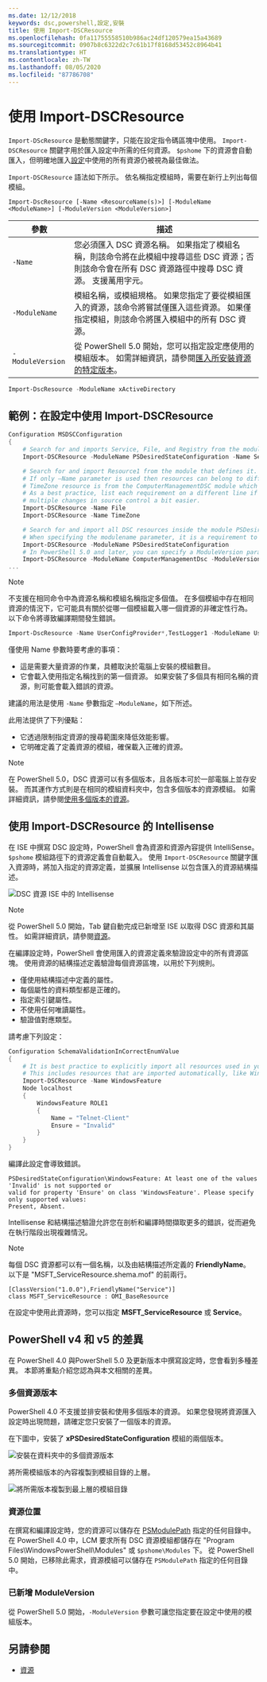 ```yaml
---
ms.date: 12/12/2018
keywords: dsc,powershell,設定,安裝
title: 使用 Import-DSCResource
ms.openlocfilehash: 0fa11755558510b986ac24df120579ea15a43689
ms.sourcegitcommit: 0907b8c6322d2c7c61b17f8168d53452c8964b41
ms.translationtype: HT
ms.contentlocale: zh-TW
ms.lasthandoff: 08/05/2020
ms.locfileid: "87786708"
---
```

# <a name="using-import-dscresource"></a>使用 Import-DSCResource

`Import-DScResource` 是動態關鍵字，只能在設定指令碼區塊中使用。 `Import-DSCResource` 關鍵字用於匯入設定中所需的任何資源。
`$pshome` 下的資源會自動匯入，但明確地匯入[設定](Configurations.md)中使用的所有資源仍被視為最佳做法。

`Import-DSCResource` 語法如下所示。 依名稱指定模組時，需要在新行上列出每個模組。

```syntax
Import-DscResource [-Name <ResourceName(s)>] [-ModuleName <ModuleName>] [-ModuleVersion <ModuleVersion>]
```

|    參數     |                                                                                                                      描述                                                                                                                      |
| ---------------- | ----------------------------------------------------------------------------------------------------------------------------------------------------------------------------------------------------------------------------------------------------- |
| `-Name`          | 您必須匯入 DSC 資源名稱。 如果指定了模組名稱，則該命令將在此模組中搜尋這些 DSC 資源；否則該命令會在所有 DSC 資源路徑中搜尋 DSC 資源。 支援萬用字元。 |
| `-ModuleName`    | 模組名稱，或模組規格。  如果您指定了要從模組匯入的資源，該命令將嘗試僅匯入這些資源。 如果僅指定模組，則該命令將匯入模組中的所有 DSC 資源。            |
| `-ModuleVersion` | 從 PowerShell 5.0 開始，您可以指定設定應使用的模組版本。 如需詳細資訊，請參閱[匯入所安裝資源的特定版本](sxsresource.md)。                                                    |

```powershell
Import-DscResource -ModuleName xActiveDirectory
```

## <a name="example-use-import-dscresource-within-a-configuration"></a>範例：在設定中使用 Import-DSCResource

```powershell
Configuration MSDSCConfiguration
{
    # Search for and imports Service, File, and Registry from the module PSDesiredStateConfiguration.
    Import-DSCResource -ModuleName PSDesiredStateConfiguration -Name Service, File, Registry

    # Search for and import Resource1 from the module that defines it.
    # If only –Name parameter is used then resources can belong to different PowerShell modules as well.
    # TimeZone resource is from the ComputerManagementDSC module which is not installed by default.
    # As a best practice, list each requirement on a different line if possible.  This makes reviewing
    # multiple changes in source control a bit easier.
    Import-DSCResource -Name File
    Import-DSCResource -Name TimeZone

    # Search for and import all DSC resources inside the module PSDesiredStateConfiguration.
    # When specifying the modulename parameter, it is a requirement to list each on a new line.
    Import-DSCResource -ModuleName PSDesiredStateConfiguration
    # In PowerShell 5.0 and later, you can specify a ModuleVersion parameter
    Import-DSCResource -ModuleName ComputerManagementDsc -ModuleVersion 6.0.0.0
...
```

> [!NOTE]
> 不支援在相同命令中為資源名稱和模組名稱指定多個值。
> 在多個模組中存在相同資源的情況下，它可能具有關於從哪一個模組載入哪一個資源的非確定性行為。 以下命令將導致編譯期間發生錯誤。
>
> ```powershell
> Import-DscResource -Name UserConfigProvider*,TestLogger1 -ModuleName UserConfigProv,PsModuleForTestLogger
> ```

僅使用 Name 參數時要考慮的事項：

- 這是需要大量資源的作業，具體取決於電腦上安裝的模組數目。
- 它會載入使用指定名稱找到的第一個資源。 如果安裝了多個具有相同名稱的資源，則可能會載入錯誤的資源。

建議的用法是使用 `-Name` 參數指定 `–ModuleName`，如下所述。

此用法提供了下列優點：

- 它透過限制指定資源的搜尋範圍來降低效能影響。
- 它明確定義了定義資源的模組，確保載入正確的資源。

> [!NOTE]
> 在 PowerShell 5.0，DSC 資源可以有多個版本，且各版本可於一部電腦上並存安裝。 而其運作方式則是在相同的模組資料夾中，包含多個版本的資源模組。 如需詳細資訊，請參閱[使用多個版本的資源](sxsresource.md)。

## <a name="intellisense-with-import-dscresource"></a>使用 Import-DSCResource 的 Intellisense

在 ISE 中撰寫 DSC 設定時，PowerShell 會為資源和資源內容提供 IntelliSense。 `$pshome` 模組路徑下的資源定義會自動載入。
使用 `Import-DSCResource` 關鍵字匯入資源時，將加入指定的資源定義，並擴展 Intellisense 以包含匯入的資源結構描述。

![DSC 資源 ISE 中的 Intellisense](media/import-dscresource/resource-intellisense.png)

> [!NOTE]
> 從 PowerShell 5.0 開始，Tab 鍵自動完成已新增至 ISE 以取得 DSC 資源和其屬性。 如需詳細資訊，請參閱[資源](../resources/resources.md)。

在編譯設定時，PowerShell 會使用匯入的資源定義來驗證設定中的所有資源區塊。 使用資源的結構描述定義驗證每個資源區塊，以用於下列規則。

- 僅使用結構描述中定義的屬性。
- 每個屬性的資料類型都是正確的。
- 指定索引鍵屬性。
- 不使用任何唯讀屬性。
- 驗證值對應類型。

請考慮下列設定：

```powershell
Configuration SchemaValidationInCorrectEnumValue
{
    # It is best practice to explicitly import all resources used in your Configuration.
    # This includes resources that are imported automatically, like WindowsFeature.
    Import-DSCResource -Name WindowsFeature
    Node localhost
    {
        WindowsFeature ROLE1
        {
            Name = "Telnet-Client"
            Ensure = "Invalid"
        }
    }
}
```

編譯此設定會導致錯誤。

```Output
PSDesiredStateConfiguration\WindowsFeature: At least one of the values 'Invalid' is not supported or
valid for property 'Ensure' on class 'WindowsFeature'. Please specify only supported values:
Present, Absent.
```

Intellisense 和結構描述驗證允許您在剖析和編譯時間擷取更多的錯誤，從而避免在執行階段出現複雜情況。

> [!NOTE]
> 每個 DSC 資源都可以有一個名稱，以及由結構描述所定義的 **FriendlyName**。 以下是 "MSFT_ServiceResource.shema.mof" 的前兩行。
>
> ```syntax
> [ClassVersion("1.0.0"),FriendlyName("Service")]
> class MSFT_ServiceResource : OMI_BaseResource
> ```
>
> 在設定中使用此資源時，您可以指定 **MSFT_ServiceResource** 或 **Service**。

## <a name="powershell-v4-and-v5-differences"></a>PowerShell v4 和 v5 的差異

在 PowerShell 4.0 與PowerShell 5.0 及更新版本中撰寫設定時，您會看到多種差異。 本節將重點介紹您認為與本文相關的差異。

### <a name="multiple-resource-versions"></a>多個資源版本

PowerShell 4.0 不支援並排安裝和使用多個版本的資源。 如果您發現將資源匯入設定時出現問題，請確定您只安裝了一個版本的資源。

在下圖中，安裝了 **xPSDesiredStateConfiguration** 模組的兩個版本。

![安裝在資料夾中的多個資源版本](media/import-dscresource/multiple-resource-versions-broken.png)

將所需模組版本的內容複製到模組目錄的上層。

![將所需版本複製到最上層的模組目錄](media/import-dscresource/multiple-resource-versions-fixed.png)

### <a name="resource-location"></a>資源位置

在撰寫和編譯設定時，您的資源可以儲存在 [PSModulePath](/powershell/scripting/developer/module/modifying-the-psmodulepath-installation-path) 指定的任何目錄中。
在 PowerShell 4.0 中，LCM 要求所有 DSC 資源模組都儲存在 "Program Files\WindowsPowerShell\Modules" 或 `$pshome\Modules` 下。 從 PowerShell 5.0 開始，已移除此需求，資源模組可以儲存在 `PSModulePath` 指定的任何目錄中。

### <a name="moduleversion-added"></a>已新增 ModuleVersion

從 PowerShell 5.0 開始，`-ModuleVersion` 參數可讓您指定要在設定中使用的模組版本。

## <a name="see-also"></a>另請參閱

- [資源](../resources/resources.md)
